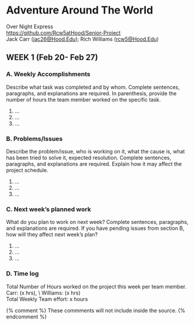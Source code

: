 # Adventure Around The World

Over Night Express  
https://github.com/Rcw5atHood/Senior-Project  
Jack Carr (jac26@Hood.Edu); Rich Williams  (rcw5@Hood.Edu)


## WEEK 1 (Feb 20- Feb 27)
### A. Weekly Accomplishments
Describe what task was completed and by whom. Complete sentences, paragraphs, and explanations are required. In parenthesis, provide the number of hours the team member worked on the specific task.
1. ...
2. ...
3. ...

### B. Problems/Issues
Describe the problem/issue, who is working on it, what the cause is, what has been tried to solve it, expected resolution. Complete sentences, paragraphs, and explanations are required. Explain how it may affect the project schedule.
1. ...
2. ...
3. ...

### C. Next week’s planned work
What do you plan to work on next week? Complete sentences, paragraphs, and explanations are required. If you have pending issues from section B, how will they affect next week’s plan?
1. ...
2. ...
3. ...

### D. Time log
Total Number of Hours worked on the project this week per team member.  
Carr: (x hrs), \ Williams: (x hrs)  
Total Weekly Team effort: x hours


{% comment %} 
    These commments will not include inside the source.
{% endcomment %}
